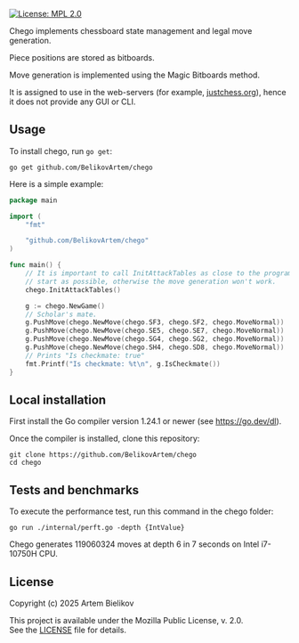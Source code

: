 [![License: MPL 2.0](https://img.shields.io/badge/License-MPL%202.0-brightgreen.svg)](https://opensource.org/licenses/MPL-2.0)

Chego implements chessboard state management and legal move generation.

Piece positions are stored as bitboards.

Move generation is implemented using the Magic Bitboards method.

It is assigned to use in the web-servers (for example, [justchess.org](https://justchess.org/)),
hence it does not provide any GUI or CLI.

## Usage

To install chego, run `go get`:

```
go get github.com/BelikovArtem/chego
```

Here is a simple example: 

```go
package main

import (
	"fmt"

	"github.com/BelikovArtem/chego"
)

func main() {
	// It is important to call InitAttackTables as close to the program
	// start as possible, otherwise the move generation won't work.
	chego.InitAttackTables()

	g := chego.NewGame()
	// Scholar's mate.
	g.PushMove(chego.NewMove(chego.SF3, chego.SF2, chego.MoveNormal))
	g.PushMove(chego.NewMove(chego.SE5, chego.SE7, chego.MoveNormal))
	g.PushMove(chego.NewMove(chego.SG4, chego.SG2, chego.MoveNormal))
	g.PushMove(chego.NewMove(chego.SH4, chego.SD8, chego.MoveNormal))
 	// Prints "Is checkmate: true"
	fmt.Printf("Is checkmate: %t\n", g.IsCheckmate())
}
```

## Local installation

First install the Go compiler version 1.24.1 or newer (see https://go.dev/dl).

Once the compiler is installed, clone this repository:

```
git clone https://github.com/BelikovArtem/chego
cd chego
```

## Tests and benchmarks

To execute the performance test, run this command in the chego folder:  

```
go run ./internal/perft.go -depth {IntValue}
```	

Chego generates 119060324 moves at depth 6 in 7 seconds on Intel i7-10750H CPU.

## License

Copyright (c) 2025 Artem Bielikov

This project is available under the Mozilla Public License, v. 2.0.  
See the [LICENSE](LICENSE) file for details.
